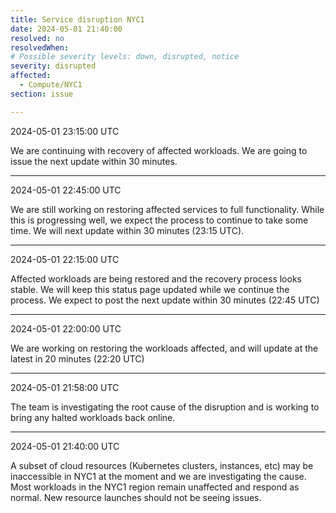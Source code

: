 ```yaml
---
title: Service disruption NYC1
date: 2024-05-01 21:40:00
resolved: no
resolvedWhen: 
# Possible severity levels: down, disrupted, notice
severity: disrupted
affected:
  - Compute/NYC1
section: issue

---
```


2024-05-01 23:15:00 UTC

We are continuing with recovery of affected workloads. We are going to issue the next update within 30 minutes.

---

2024-05-01 22:45:00 UTC

We are still working on restoring affected services to full functionality. While this is progressing well, we expect the process to continue to take some time. We will next update within 30 minutes (23:15 UTC).

---

2024-05-01 22:15:00 UTC

Affected workloads are being restored and the recovery process looks stable. We will keep this status page updated while we continue the process. We expect to post the next update within 30 minutes (22:45 UTC)

---

2024-05-01 22:00:00 UTC

We are working on restoring the workloads affected, and will update at the latest in 20 minutes (22:20 UTC)

---

2024-05-01 21:58:00 UTC

The team is investigating the root cause of the disruption and is working to bring any halted workloads back online.

---

2024-05-01 21:40:00 UTC

A subset of cloud resources (Kubernetes clusters, instances, etc) may be inaccessible in NYC1 at the moment and we are investigating the cause.
Most workloads in the NYC1 region remain unaffected and respond as normal. New resource launches should not be seeing issues.
